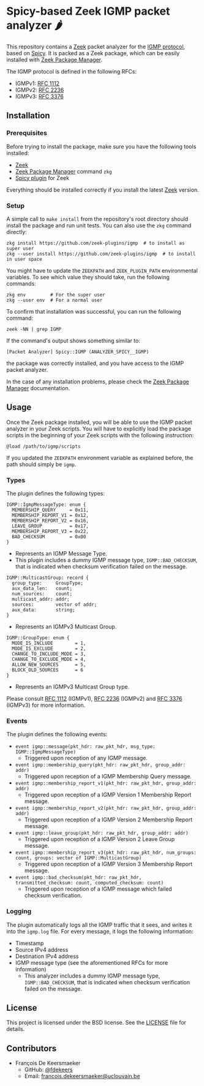 # Spicy-based Zeek IGMP packet analyzer :hot_pepper:

This repository contains a [Zeek](https://zeek.org/) packet analyzer for the [IGMP protocol](https://en.wikipedia.org/wiki/Internet_Group_Management_Protocol), based on [Spicy](https://docs.zeek.org/projects/spicy/en/latest/index.html).
It is packed as a Zeek package, which can be easily installed with [Zeek Package Manager](https://docs.zeek.org/projects/package-manager/en/stable/).

The IGMP protocol is defined in the following RFCs:
- IGMPv1: [RFC 1112](https://datatracker.ietf.org/doc/html/rfc1112)
- IGMPv2: [RFC 2236](https://datatracker.ietf.org/doc/html/rfc2236)
- IGMPv3: [RFC 3376](https://datatracker.ietf.org/doc/html/rfc3376)


## Installation

### Prerequisites

Before trying to install the package, make sure you have the following tools installed:

- [Zeek](https://zeek.org/)
- [Zeek Package Manager](https://docs.zeek.org/projects/package-manager/en/stable/) command `zkg`
- [Spicy plugin](https://docs.zeek.org/projects/spicy/en/latest/index.html) for Zeek

Everything should be installed correctly if you install the latest [Zeek](https://zeek.org/) version.


### Setup

A simple call to `make install` from the repository's root directory should install the package and run unit tests.
You can also use the `zkg` command directly:
```shell
zkg install https://github.com/zeek-plugins/igmp  # to install as super user
zkg --user install https://github.com/zeek-plugins/igmp  # to install in user space
```

You might have to update the `ZEEKPATH` and `ZEEK_PLUGIN_PATH` environmental variables.
To see which value they should take, run the following commands:
```shell
zkg env         # For the super user
zkg --user env  # For a normal user
```

To confirm that installation was successful, you can run the following command:
```shell
zeek -NN | grep IGMP
```

If the command's output shows something similar to:
```
[Packet Analyzer] Spicy::IGMP (ANALYZER_SPICY__IGMP)
```
the package was correctly installed, and you have access to the IGMP packet analyzer.

In the case of any installation problems, please check the [Zeek Package Manager](https://docs.zeek.org/projects/package-manager/en/stable/) documentation.


## Usage

Once the Zeek package installed, you will be able to use the IGMP packet analyzer in your Zeek scripts.
You will have to explicitly load the package scripts in the beginning of your Zeek scripts with the following instruction:
```zeek
@load /path/to/igmp/scripts
```
If you updated the `ZEEKPATH` environment variable as explained before, the path should simply be `igmp`.


### Types

The plugin defines the following types:
```zeek
IGMP::IgmpMessageType: enum {
  MEMBERSHIP_QUERY     = 0x11,
  MEMBERSHIP_REPORT_V1 = 0x12,
  MEMBERSHIP_REPORT_V2 = 0x16,
  LEAVE_GROUP          = 0x17,
  MEMBERSHIP_REPORT_V3 = 0x22,
  BAD_CHECKSUM         = 0x00
}
```
- Represents an IGMP Message Type.
- This plugin includes a dummy IGMP message type, `IGMP::BAD_CHECKSUM`, that is indicated when checksum verification failed on the message.

```zeek
IGMP::MulticastGroup: record {
  group_type:     GroupType;
  aux_data_len:   count;
  num_sources:    count;
  multicast_addr: addr;
  sources:        vector of addr;
  aux_data:       string;
}
```
- Represents an IGMPv3 Multicast Group.

```zeek
IGMP::GroupType: enum {
  MODE_IS_INCLUDE        = 1,
  MODE_IS_EXCLUDE        = 2,
  CHANGE_TO_INCLUDE_MODE = 3,
  CHANGE_TO_EXCLUDE_MODE = 4,
  ALLOW_NEW_SOURCES      = 5,
  BLOCK_OLD_SOURCES      = 6
}
```
- Represents an IGMPv3 Multicast Group type.

Please consult [RFC 1112](https://datatracker.ietf.org/doc/html/rfc1112) (IGMPv1), [RFC 2236](https://datatracker.ietf.org/doc/html/rfc2236) (IGMPv2) and [RFC 3376](https://datatracker.ietf.org/doc/html/rfc3376) (IGMPv3) for more information.


### Events

The plugin defines the following events:
- `event igmp::message(pkt_hdr: raw_pkt_hdr, msg_type: IGMP::IgmpMessageType)`
  - Triggered upon reception of any IGMP message.
- `event igmp::membership_query(pkt_hdr: raw_pkt_hdr, group_addr: addr)`
  - Triggered upon reception of a IGMP Membership Query message.
- `event igmp::membership_report_v1(pkt_hdr: raw_pkt_hdr, group_addr: addr)`
  - Triggered upon reception of a IGMP Version 1 Membership Report message.
- `event igmp::membership_report_v2(pkt_hdr: raw_pkt_hdr, group_addr: addr)`
  - Triggered upon reception of a IGMP Version 2 Membership Report message.
- `event igmp::leave_group(pkt_hdr: raw_pkt_hdr, group_addr: addr)`
  - Triggered upon reception of a IGMP Version 2 Leave Group message.
- `event igmp::membership_report_v3(pkt_hdr: raw_pkt_hdr, num_groups: count, groups: vector of IGMP::MulticastGroup)`
  - Triggered upon reception of a IGMP Version 3 Membership Report message.
- `event igmp::bad_checksum(pkt_hdr: raw_pkt_hdr, transmitted_checksum: count, computed_checksum: count)`
  - Triggered upon reception of a IGMP message which failed checksum verification.


### Logging

The plugin automatically logs all the IGMP traffic that it sees, and writes it into the `igmp.log` file.
For every message, it logs the following information:
- Timestamp
- Source IPv4 address
- Destination IPv4 address
- IGMP message type (see the aforementioned RFCs for more information)
  - This analyzer includes a dummy IGMP message type, `IGMP::BAD_CHECKSUM`, that is indicated when checksum verification failed on the message.


## License

This project is licensed under the BSD license. See the [LICENSE](LICENSE) file for details.


## Contributors

- François De Keersmaeker
  - GitHub: [@fdekeers](https://github.com/fdekeers)
  - Email: francois.dekeersmaeker@uclouvain.be
